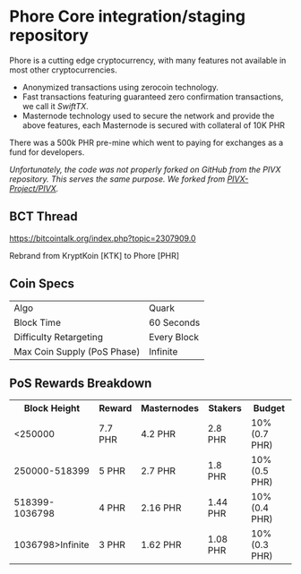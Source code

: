 Phore Core integration/staging repository
=====================================

Phore is a cutting edge cryptocurrency, with many features not available in most other cryptocurrencies.
- Anonymized transactions using zerocoin technology.
- Fast transactions featuring guaranteed zero confirmation transactions, we call it _SwiftTX_.
- Masternode technology used to secure the network and provide the above features, each Masternode is secured
  with collateral of 10K PHR

There was a 500k PHR pre-mine which went to paying for exchanges as a fund for developers.

_Unfortunately, the code was not properly forked on GitHub from the PIVX repository. This serves the same purpose. We forked from [PIVX-Project/PIVX](https://github.com/PIVX-Project/PIVX/)._

## BCT Thread ##

https://bitcointalk.org/index.php?topic=2307909.0

Rebrand from KryptKoin [KTK] to Phore [PHR]

## Coin Specs ##
<table>
<tr><td>Algo</td><td>Quark</td></tr>
<tr><td>Block Time</td><td>60 Seconds</td></tr>
<tr><td>Difficulty Retargeting</td><td>Every Block</td></tr>
<tr><td>Max Coin Supply (PoS Phase)</td><td>Infinite</td></tr>
</table>

## PoS Rewards Breakdown ##

<table>
<th>Block Height</th><th>Reward</th><th>Masternodes</th><th>Stakers</th><th>Budget</th>
<tr><td><250000</td><td>7.7 PHR</td><td>4.2 PHR</td><td>2.8 PHR</td><td>10% (0.7 PHR)</td></tr>
<tr><td>250000-518399</td><td>5 PHR</td><td>2.7 PHR</td><td>1.8 PHR</td><td>10% (0.5 PHR)</td></tr>
<tr><td>518399-1036798</td><td>4 PHR</td><td>2.16 PHR</td><td>1.44 PHR</td><td>10% (0.4 PHR)</td></tr>
<tr><td>1036798>Infinite</td><td>3 PHR</td><td>1.62 PHR</td><td>1.08 PHR</td><td>10% (0.3 PHR)</td></tr>
</table>
